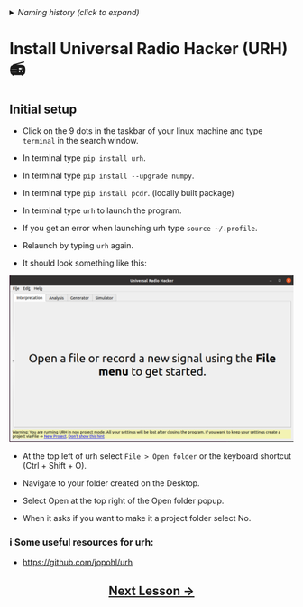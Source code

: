<details><summary><i>Naming history (click to expand)</i></summary>
<pre>
2023 May 22: 010_Install_URH.md
</pre>
</details>

# Install Universal Radio Hacker (URH) 📻

## Initial setup   

- Click on the 9 dots in the taskbar of your linux machine and type `terminal` in the search window.

- In terminal type `pip install urh`.

- In terminal type `pip install --upgrade numpy`.

- In terminal type `pip install pcdr`. (locally built package)

- In terminal type `urh` to launch the program.

- If you get an error when launching urh type `source ~/.profile`.

- Relaunch by typing `urh` again.

- It should look something like this:

![urh_screenshot.png](https://github.com/python-can-define-radio/sdr-course/blob/main/classroom_activities/Chx_Misc/Images/urh_screenshot.png?raw=true)  

- At the top left of urh select `File > Open folder` or the keyboard shortcut (Ctrl + Shift + O).

- Navigate to your folder created on the Desktop.

- Select Open at the top right of the Open folder popup.

- When it asks if you want to make it a project folder select No.

### ℹ️ Some useful resources for urh:

- https://github.com/jopohl/urh  

## <p align="center">[Next Lesson &rarr;](https://github.com/python-can-define-radio/sdr-course/blob/main/classroom_activities/Ch03_Analyzing_Signals_URH/020_Modulation.md)</p>
  

